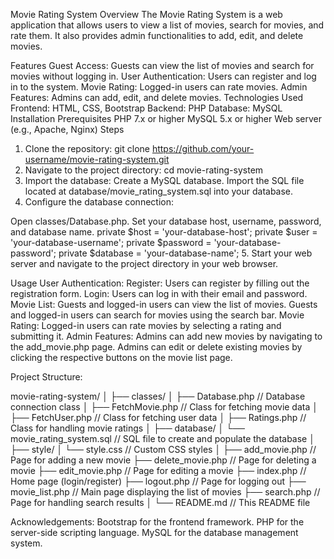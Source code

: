 Movie Rating System
Overview
The Movie Rating System is a web application that allows users to view a list of movies, search for movies, and rate them. It also provides admin functionalities to add, edit, and delete movies.

Features
Guest Access: Guests can view the list of movies and search for movies without logging in.
User Authentication: Users can register and log in to the system.
Movie Rating: Logged-in users can rate movies.
Admin Features: Admins can add, edit, and delete movies.
Technologies Used
Frontend: HTML, CSS, Bootstrap
Backend: PHP
Database: MySQL
Installation
Prerequisites
PHP 7.x or higher
MySQL 5.x or higher
Web server (e.g., Apache, Nginx)
Steps
1. Clone the repository: git clone https://github.com/your-username/movie-rating-system.git
2. Navigate to the project directory: cd movie-rating-system
3. Import the database:
Create a MySQL database.
Import the SQL file located at database/movie_rating_system.sql into your database.
4. Configure the database connection:

Open classes/Database.php.
Set your database host, username, password, and database name.
private $host = 'your-database-host';
private $user = 'your-database-username';
private $password = 'your-database-password';
private $database = 'your-database-name';
5. Start your web server and navigate to the project directory in your web browser.

Usage
User Authentication:
Register: Users can register by filling out the registration form.
Login: Users can log in with their email and password.
Movie List:
Guests and logged-in users can view the list of movies.
Guests and logged-in users can search for movies using the search bar.
Movie Rating:
Logged-in users can rate movies by selecting a rating and submitting it.
Admin Features:
Admins can add new movies by navigating to the add_movie.php page.
Admins can edit or delete existing movies by clicking the respective buttons on the movie list page.

Project Structure:

movie-rating-system/
│
├── classes/
│   ├── Database.php        // Database connection class
│   ├── FetchMovie.php      // Class for fetching movie data
│   ├── FetchUser.php       // Class for fetching user data
│   ├── Ratings.php         // Class for handling movie ratings
│
├── database/
│   └── movie_rating_system.sql   // SQL file to create and populate the database
│
├── style/
│   └── style.css           // Custom CSS styles
│
├── add_movie.php           // Page for adding a new movie
├── delete_movie.php        // Page for deleting a movie
├── edit_movie.php          // Page for editing a movie
├── index.php               // Home page (login/register)
├── logout.php              // Page for logging out
├── movie_list.php          // Main page displaying the list of movies
├── search.php              // Page for handling search results
│
└── README.md               // This README file


Acknowledgements:
Bootstrap for the frontend framework.
PHP for the server-side scripting language.
MySQL for the database management system.
